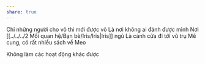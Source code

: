 ```yaml
---
share: true
---
```

Chỉ những người cho vô thì mới được vô
Là nơi không ai đánh được mình
Nơi [[../../../2 Mối quan hệ/Bạn bè/Iris/Iris|Iris]] ngủ
Là cánh cửa đi tới vũ trụ
Mê cung, có rất nhiều sách về Meo

Không làm các hoạt động khác được